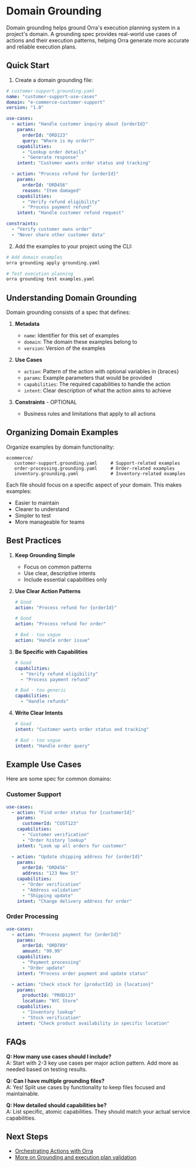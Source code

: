 # Domain Grounding

Domain grounding helps ground Orra's execution planning system in a project's domain. A grounding spec provides real-world use cases of actions and their execution patterns, helping Orra generate more accurate and reliable execution plans.

## Quick Start

1. Create a domain grounding file:

```yaml
# customer-support.grounding.yaml
name: "customer-support-use-cases"
domain: "e-commerce-customer-support"
version: "1.0"

use-cases:
  - action: "Handle customer inquiry about {orderId}"
    params:
      orderId: "ORD123"
      query: "Where is my order?"
    capabilities:
      - "Lookup order details"
      - "Generate response"
    intent: "Customer wants order status and tracking"

  - action: "Process refund for {orderId}"
    params:
      orderId: "ORD456"
      reason: "Item damaged"
    capabilities:
      - "Verify refund eligibility"
      - "Process payment refund"
    intent: "Handle customer refund request"

constraints:
  - "Verify customer owns order"
  - "Never share other customer data"
```

2. Add the examples to your project using the CLI:

```bash
# Add domain examples
orra grounding apply grounding.yaml

# Test execution planning
orra grounding test examples.yaml
```

## Understanding Domain Grounding

Domain grounding consists of a spec that defines:

1. **Metadata**
   - `name`: Identifier for this set of examples
   - `domain`: The domain these examples belong to
   - `version`: Version of the examples

2. **Use Cases**
   - `action`: Pattern of the action with optional variables in {braces}
   - `params`: Example parameters that would be provided
   - `capabilities`: The required capabilities to handle the action
   - `intent`: Clear description of what the action aims to achieve

3. **Constraints** - OPTIONAL
   - Business rules and limitations that apply to all actions

## Organizing Domain Examples

Organize examples by domain functionality:

```
ecommerce/
   customer-support.grounding.yaml     # Support-related examples
   order-processing.grounding.yaml     # Order-related examples
   inventory.grounding.yaml            # Inventory-related examples
```

Each file should focus on a specific aspect of your domain. This makes examples:
- Easier to maintain
- Clearer to understand
- Simpler to test
- More manageable for teams

## Best Practices

1. **Keep Grounding Simple**
   - Focus on common patterns
   - Use clear, descriptive intents
   - Include essential capabilities only

2. **Use Clear Action Patterns**
   ```yaml
   # Good
   action: "Process refund for {orderId}"
   ```
   
   ```yaml
   # Good
   action: "Process refund for order"
   ```
   
   ```yaml
   # Bad - too vague
   action: "Handle order issue"
   ```

3. **Be Specific with Capabilities**
   ```yaml
   # Good
   capabilities:
     - "Verify refund eligibility"
     - "Process payment refund"
   ```
   
   ```yaml
   # Bad - too generic
   capabilities:
     - "Handle refunds"
   ```

4. **Write Clear Intents**
   ```yaml
   # Good
   intent: "Customer wants order status and tracking"
   ```
   
   ```yaml
   # Bad - too vague
   intent: "Handle order query"
   ```

## Example Use Cases

Here are some spec for common domains:

### Customer Support

```yaml
use-cases:
  - action: "Find order status for {customerId}"
    params:
      customerId: "CUST123"
    capabilities:
      - "Customer verification"
      - "Order history lookup"
    intent: "Look up all orders for customer"

  - action: "Update shipping address for {orderId}"
    params:
      orderId: "ORD456"
      address: "123 New St"
    capabilities:
      - "Order verification"
      - "Address validation"
      - "Shipping update"
    intent: "Change delivery address for order"
```

### Order Processing

```yaml
use-cases:
  - action: "Process payment for {orderId}"
    params:
      orderId: "ORD789"
      amount: "99.99"
    capabilities:
      - "Payment processing"
      - "Order update"
    intent: "Process order payment and update status"

  - action: "Check stock for {productId} in {location}"
    params:
      productId: "PROD123"
      location: "NYC Store"
    capabilities:
      - "Inventory lookup"
      - "Stock verification"
    intent: "Check product availability in specific location"
```

## FAQs

**Q: How many use cases should I include?**  
A: Start with 2-3 key use cases per major action pattern. Add more as needed based on testing results.

**Q: Can I have multiple grounding files?**  
A: Yes! Split use cases by functionality to keep files focused and maintainable.

**Q: How detailed should capabilities be?**  
A: List specific, atomic capabilities. They should match your actual service capabilities.

## Next Steps

- [Orchestrating Actions with Orra](actions.md)
- [More on Grounding and execution plan validation](advanced.md#grounding-and-execution-plan-validation)
